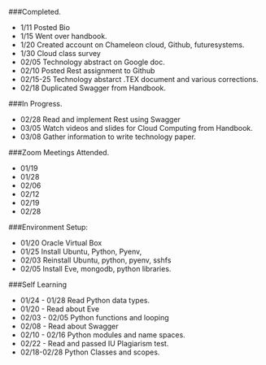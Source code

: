 
###Completed.

* 1/11 Posted Bio
* 1/15 Went over handbook.
* 1/20 Created account on Chameleon cloud, Github, futuresystems.
* 1/30 Cloud class survey
* 02/05 Technology abstract on Google doc.
* 02/10 Posted Rest assignment to Github
* 02/15-25 Technology abstarct .TEX document and various corrections.
* 02/18 Duplicated Swagger from Handbook.

###In Progress.

* 02/28  Read and implement Rest using Swagger
* 03/05 Watch videos and slides for Cloud Computing from Handbook.
* 03/08 Gather information to write technology paper.

###Zoom Meetings Attended.

* 01/19 
* 01/28  
* 02/06  
* 02/12  
* 02/19
* 02/28

###Environment Setup:
* 01/20 Oracle Virtual Box
* 01/25 Install Ubuntu, Python, Pyenv, 
* 02/03 Reinstall Ubuntu, python, pyenv, sshfs
* 02/05 Install Eve, mongodb, python libraries.

###Self Learning
* 01/24 - 01/28 Read Python data types.
* 01/20 - Read about Eve
* 02/03 - 02/05 Python functions and looping
* 02/08 - Read about Swagger
* 02/10 - 02/16 Python modules and name spaces.
* 02/22 - Read and passed IU Plagiarism test.
* 02/18-02/28 Python Classes and scopes.
